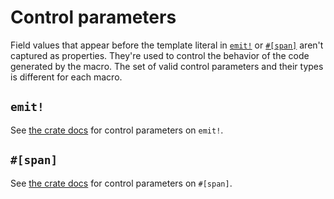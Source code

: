 # Control parameters

Field values that appear before the template literal in [`emit!`](https://docs.rs/emit/0.11.0-alpha.20/emit/macro.emit.html) or [`#[span]`](https://docs.rs/emit/0.11.0-alpha.20/emit/attr.span.html) aren't captured as properties. They're used to control the behavior of the code generated by the macro. The set of valid control parameters and their types is different for each macro.

## `emit!`

See [the crate docs](https://docs.rs/emit/0.11.0-alpha.20/emit/macro.emit.html#control-parameters) for control parameters on `emit!`.

## `#[span]`

See [the crate docs](https://docs.rs/emit/0.11.0-alpha.20/emit/attr.span.html#control-parameters) for control parameters on `#[span]`.
